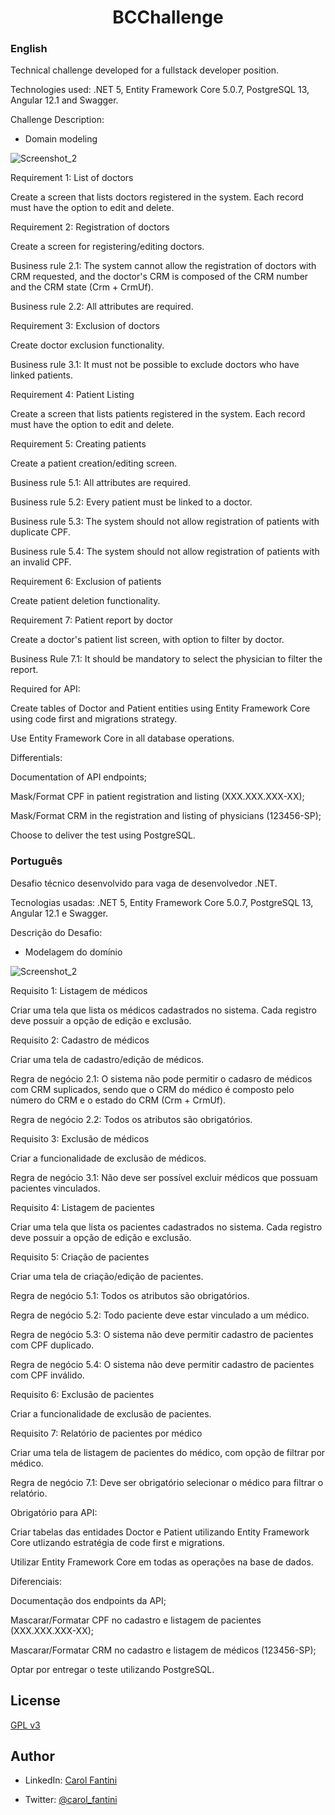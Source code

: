 <h1 align="center">BCChallenge</h1>

### English
Technical challenge developed for a fullstack developer position.

Technologies used: .NET 5, Entity Framework Core 5.0.7, PostgreSQL 13, Angular 12.1 and Swagger.

Challenge Description:
- Domain modeling

![Screenshot_2](https://user-images.githubusercontent.com/43019285/124694349-79df7080-deb7-11eb-8be0-f16f96f14020.png)

Requirement 1: List of doctors

Create a screen that lists doctors registered in the system. Each record must have the option to edit and delete.

Requirement 2: Registration of doctors

Create a screen for registering/editing doctors.

Business rule 2.1: The system cannot allow the registration of doctors with CRM requested, and the doctor's CRM is composed of the CRM number and the CRM state (Crm + CrmUf).

Business rule 2.2: All attributes are required.

Requirement 3: Exclusion of doctors

Create doctor exclusion functionality.

Business rule 3.1: It must not be possible to exclude doctors who have linked patients.

Requirement 4: Patient Listing

Create a screen that lists patients registered in the system. Each record must have the option to edit and delete.

Requirement 5: Creating patients

Create a patient creation/editing screen.

Business rule 5.1: All attributes are required.

Business rule 5.2: Every patient must be linked to a doctor.

Business rule 5.3: The system should not allow registration of patients with duplicate CPF.

Business rule 5.4: The system should not allow registration of patients with an invalid CPF.

Requirement 6: Exclusion of patients

Create patient deletion functionality.

Requirement 7: Patient report by doctor

Create a doctor's patient list screen, with option to filter by doctor.

Business Rule 7.1: It should be mandatory to select the physician to filter the report.

Required for API:

Create tables of Doctor and Patient entities using Entity Framework Core using code first and migrations strategy.

Use Entity Framework Core in all database operations.

Differentials:

Documentation of API endpoints;

Mask/Format CPF in patient registration and listing (XXX.XXX.XXX-XX);

Mask/Format CRM in the registration and listing of physicians (123456-SP);

Choose to deliver the test using PostgreSQL.

### Português
Desafio técnico desenvolvido para vaga de desenvolvedor .NET.

Tecnologias usadas: .NET 5, Entity Framework Core 5.0.7, PostgreSQL 13, Angular 12.1 e Swagger.

Descrição do Desafio:
- Modelagem do domínio

![Screenshot_2](https://user-images.githubusercontent.com/43019285/124694349-79df7080-deb7-11eb-8be0-f16f96f14020.png)

Requisito 1: Listagem de médicos

Criar uma tela que lista os médicos cadastrados no sistema. Cada registro deve possuir a opção de edição e exclusão.

Requisito 2: Cadastro de médicos

Criar uma tela de cadastro/edição de médicos.

Regra de negócio 2.1: O sistema não pode permitir o cadasro de médicos com CRM suplicados, sendo que o CRM do médico é composto pelo número do CRM e o estado do CRM (Crm + CrmUf).

Regra de negócio 2.2: Todos os atributos são obrigatórios.

Requisito 3: Exclusão de médicos

Criar a funcionalidade de exclusão de médicos.

Regra de negócio 3.1: Não deve ser possível excluir médicos que possuam pacientes vinculados.

Requisito 4: Listagem de pacientes

Criar uma tela que lista os pacientes cadastrados no sistema. Cada registro deve possuir a opção de edição e exclusão.

Requisito 5: Criação de pacientes

Criar uma tela de criação/edição de pacientes.

Regra de negócio 5.1: Todos os atributos são obrigatórios.

Regra de negócio 5.2: Todo paciente deve estar vinculado a um médico.

Regra de negócio 5.3: O sistema não deve permitir cadastro de pacientes com CPF duplicado.

Regra de negócio 5.4: O sistema não deve permitir cadastro de pacientes com CPF inválido.

Requisito 6: Exclusão de pacientes

Criar a funcionalidade de exclusão de pacientes.

Requisito 7: Relatório de pacientes por médico

Criar uma tela de listagem de pacientes do médico, com opção de filtrar por médico.

Regra de negócio 7.1: Deve ser obrigatório selecionar o médico para filtrar o relatório.

Obrigatório para API:

Criar tabelas das entidades Doctor e Patient utilizando Entity Framework Core utlizando estratégia de code first e migrations.

Utilizar Entity Framework Core em todas as operações na base de dados.

Diferenciais:

Documentação dos endpoints da API;

Mascarar/Formatar CPF no cadastro e listagem de pacientes (XXX.XXX.XXX-XX);

Mascarar/Formatar CRM no cadastro e listagem de médicos (123456-SP);

Optar por entregar o teste utilizando PostgreSQL.

## License
[GPL v3](https://github.com/CarolFantini/VHChallenge/blob/main/LICENSE)
  
## Author
- LinkedIn: [Carol Fantini](https://linkedin.com/in/carolfantini)
  
- Twitter: [@carol_fantini](https://twitter.com/carol_fantini)
